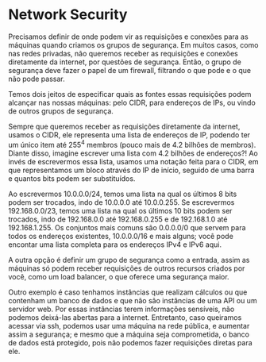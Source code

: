# Network Security

Precisamos definir de onde podem vir as requisições e conexões para as máquinas quando criamos os grupos de segurança. Em muitos casos, como nas redes privadas, não queremos receber as requisições e conexões diretamente da internet, por questões de segurança. Então, o grupo de segurança deve fazer o papel de um firewall, filtrando o que pode e o que não pode passar.

Temos dois jeitos de especificar quais as fontes essas requisições podem alcançar nas nossas máquinas: pelo CIDR, para endereços de IPs, ou vindo de outros grupos de segurança.

Sempre que queremos receber as requisições diretamente da internet, usamos o CIDR, ele representa uma lista de endereços de IP, podendo ter um único item até $255^{4}$ membros (pouco mais de 4.2 bilhões de membros). Diante disso, imagine escrever uma lista com 4.2 bilhões de endereços?! Ao invés de escrevermos essa lista, usamos uma notação feita para o CIDR, em que representamos um bloco através do IP de início, seguido de uma barra e quantos bits podem ser substituídos.

Ao escrevermos 10.0.0.0/24, temos uma lista na qual os últimos 8 bits podem ser trocados, indo de 10.0.0.0 até 10.0.0.255. Se escrevermos 192.168.0.0/23, temos uma lista na qual os últimos 10 bits podem ser trocados, indo de 192.168.0.0 até 192.168.0.255 e de 192.168.1.0 até 192.168.1.255. Os conjuntos mais comuns são 0.0.0.0/0 que servem para todos os endereços existentes, 10.0.0.0/16 e mais alguns; você pode encontar uma lista completa para os endereços IPv4 e IPv6 aqui.

A outra opção é definir um grupo de segurança como a entrada, assim as máquinas só podem receber requisições de outros recursos criados por você, como um load balancer, o que oferece uma segurança maior.

Outro exemplo é caso tenhamos instâncias que realizam cálculos ou que contenham um banco de dados e que não são instâncias de uma API ou um servidor web. Por essas instâncias terem informações sensíveis, não podemos deixá-las abertas para a internet. Entretanto, caso queiramos acessar via ssh, podemos usar uma máquina na rede pública, e aumentar assim a segurança; e mesmo que a máquina seja comprometida, o banco de dados está protegido, pois não podemos fazer requisições diretas para ele.